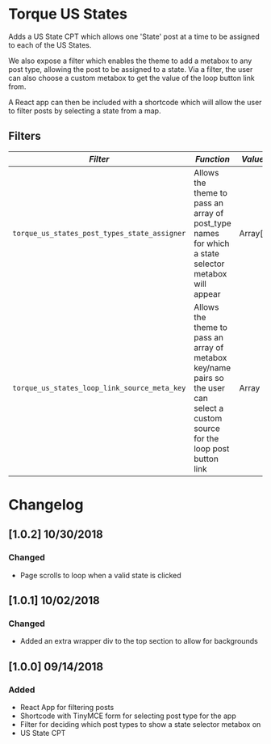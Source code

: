 # Torque US States

Adds a US State CPT which allows one 'State' post at a time to be assigned to each of the US States.

We also expose a filter which enables the theme to add a metabox to any post type, allowing the post to be assigned to a state.
Via a filter, the user can also choose a custom metabox to get the value of the loop button link from.

A React app can then be included with a shortcode which will allow the user to filter posts by selecting a state from a map.

## Filters

<!-- prettier-ignore-start -->

*Filter* | *Function* | *Value Type*
--- | --- | ---
`torque_us_states_post_types_state_assigner` | Allows the theme to pass an array of post_type names for which a state selector metabox will appear | Array[string]
`torque_us_states_loop_link_source_meta_key` | Allows the theme to pass an array of metabox key/name pairs so the user can select a custom source for the loop post button link | Array

<!-- prettier-ignore-end -->

# Changelog

## [1.0.2] 10/30/2018

### Changed

- Page scrolls to loop when a valid state is clicked

## [1.0.1] 10/02/2018

### Changed

- Added an extra wrapper div to the top section to allow for backgrounds

## [1.0.0] 09/14/2018

### Added

- React App for filtering posts
- Shortcode with TinyMCE form for selecting post type for the app
- Filter for deciding which post types to show a state selector metabox on
- US State CPT

